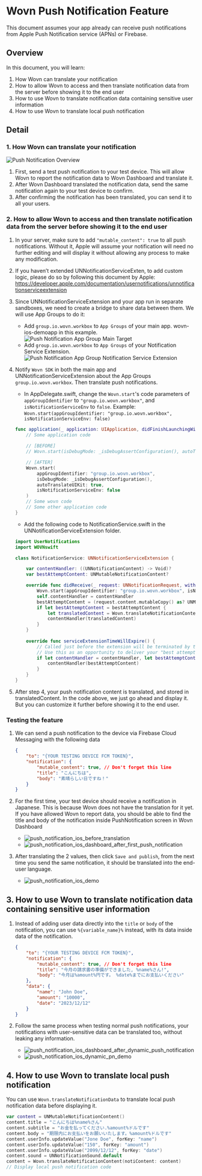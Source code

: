 # Wovn Push Notification Feature

This document assumes your app already can receive push notifications from Apple Push Notification service (APNs) or Firebase.

## Overview

In this document, you will learn:

1. How Wovn can translate your notification
2. How to allow Wovn to access and then translate notification data from the server before showing it to the end user
3. How to use Wovn to translate notification data containing sensitive user information
4. How to use Wovn to translate local push notification

## Detail

### 1. How Wovn can translate your notification

![Push Notification Overview](./assets/push_notification_overview.png)

1. First, send a test push notification to your test device. This will allow Wovn to report the notification data to Wovn Dashboard and translate it.
2. After Wovn Dashboard translated the notification data, send the same notification again to your test device to confirm.
3. After confirming the notification has been translated, you can send it to all your users.

### 2. How to allow Wovn to access and then translate notification data from the server before showing it to the end user

1. In your server, make sure to add `"mutable_content": true` to all push notifications. Without it, Apple will assume your notification will need no further editing and will display it without allowing any process to make any modification.
2. If you haven’t extended UNNotificationServiceExten, to add custom logic, please do so by following this document by Apple: https://developer.apple.com/documentation/usernotifications/unnotificationserviceextension
3. Since UNNotificationServiceExtension and your app run in separate sandboxes, we need to create a bridge to share data between them. We will use App Groups to do it:
    - Add `group.io.wovn.workbox` to `App Groups` of your main app. wovn-ios-demoapp in this example. ![Push Notification App Group Main Target](./assets/push_notification_app_group_main_target.png)
    - Add `group.io.wovn.workbox` to `App Groups` of your Notification Service Extension. ![Push Notification App Group Notification Service Extension](./assets/push_notification_app_group_pn_target.png)
4. Notify `Wovn SDK` in both the main app and UNNotificationServiceExtension about the App Groups `group.io.wovn.workbox`. Then translate push notifications.
    - In AppDelegate.swift, change the `Wovn.start`'s code parameters of `appGroupIdentifier` to `"group.io.wovn.workbox"`, and `isNotificationServiceEnv` to `false`. Example: `Wovn.start(appGroupIdentifier: "group.io.wovn.workbox", isNotificationServiceEnv: false)`

    ```swift
    func application(_ application: UIApplication, didFinishLaunchingWithOptions launchOptions: [UIApplication.LaunchOptionsKey: Any]?) -> Bool {
        // Some application code
        
        // [BEFORE]
        // Wovn.start(isDebugMode: _isDebugAssertConfiguration(), autoTranslateUIKit: true)

        // [AFTER]
        Wovn.start(
            appGroupIdentifier: "group.io.wovn.workbox",
            isDebugMode: _isDebugAssertConfiguration(),
            autoTranslateUIKit: true,
            isNotificationServiceEnv: false
        )
        // Some wovn code
        // Some other application code
    }
    ```

    - Add the following code to NotificationService.swift in the UNNotificationServiceExtension folder.

    ```swift
    import UserNotifications
    import WOVNswift

    class NotificationService: UNNotificationServiceExtension {

        var contentHandler: ((UNNotificationContent) -> Void)?
        var bestAttemptContent: UNMutableNotificationContent?

        override func didReceive(_ request: UNNotificationRequest, withContentHandler contentHandler: @escaping (UNNotificationContent) -> Void) {
            Wovn.start(appGroupIdentifier: "group.io.wovn.workbox", isNotificationServiceEnv: true)
            self.contentHandler = contentHandler
            bestAttemptContent = (request.content.mutableCopy() as? UNMutableNotificationContent)
            if let bestAttemptContent = bestAttemptContent {
                let translatedContent = Wovn.translateNotificationContent(notiContent: bestAttemptContent)
                contentHandler(translatedContent)
            }
        }
        
        override func serviceExtensionTimeWillExpire() {
            // Called just before the extension will be terminated by the system.
            // Use this as an opportunity to deliver your "best attempt" at modified content, otherwise the original push payload will be used.
            if let contentHandler = contentHandler, let bestAttemptContent = bestAttemptContent {
                contentHandler(bestAttemptContent)
            }
        }
    }

    ```

5. After step 4, your push notification content is translated, and stored in translatedContent. In the code above, we just go ahead and display it. But you can customize it further before showing it to the end user.

### Testing the feature

1. We can send a push notification to the device via Firebase Cloud Messaging with the following data

    ```json
    {
        "to": "{YOUR TESTING DEVICE FCM TOKEN}",
        "notification": {
            "mutable_content": true, // Don't forget this line
            "title": "こんにちは",
            "body": "素晴らしい日ですね！"
        }
    }
    ```

2. For the first time, your test device should receive a notification in Japanese. This is because Wovn does not have the translation for it yet. If you have allowed Wovn to report data, you should be able to find the title and body of the notification inside PushNotification screen in Wovn Dashboard
    - ![push_notification_ios_before_translation](./assets/push_notification_ios_before_translation.png)
    - ![push_notification_ios_dashboard_after_first_push_notification](./assets/push_notification_ios_dashboard_after_first_push_notification.png)
3. After translating the 2 values, then click `Save and publish`, from the next time you send the same notification, it should be translated into the end-user language.
    - ![push_notification_ios_demo](./assets/push_notification_ios_demo.gif)

## 3. How to use Wovn to translate notification data containing sensitive user information

1. Instead of adding user data directly into the `title` or `body` of the notification, you can use `%{variable_name}%` instead, with its data inside data of the notification.

    ```json
    {   
        "to": "{YOUR TESTING DEVICE FCM TOKEN}",
        "notification": {
            "mutable_content": true, // Don't forget this line
            "title": "今月の請求書の準備ができました, %name%さん!",
            "body": "今月は%amount%円です。 %date%までにお支払いください"
        },
        "data": {
            "name": "John Doe",
            "amount": "10000",
            "date": "2023/12/12"
        }  
    }
    ```

2. Follow the same process when testing normal push notifications, your notifications with user-sensitive data can be translated too, without leaking any information.
    - ![push_notification_ios_dashboard_after_dynamic_push_notification](./assets/push_notification_ios_dashboard_after_dynamic_push_notification.png)
    - ![push_notification_ios_dynamic_pn_demo](./assets/push_notification_ios_dynamic_pn_demo.gif)

## 4. How to use Wovn to translate local push notification

You can use `Wovn.translateNotificationData` to translate local push notification data before displaying it. 

```swift
var content = UNMutableNotificationContent()
content.title = "こんにちは%name%さん"
content.subtitle = "お金を払ってください.%amount%ドルです"
content.body = "期限内にお支払いをお願いいたします。%amount%ドルです"
content.userInfo.updateValue("Jone Doe", forKey: "name")
content.userInfo.updateValue("150", forKey: "amount")
content.userInfo.updateValue("2099/12/12", forKey: "date")
content.sound = UNNotificationSound.default
content = Wovn.translateNotificationContent(notiContent: content)
// Display local push notification code
```
